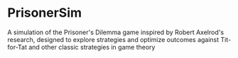 # PrisonerSim
A simulation of the Prisoner's Dilemma game inspired by Robert Axelrod's research, designed to explore strategies and optimize outcomes against Tit-for-Tat and other classic strategies in game theory
